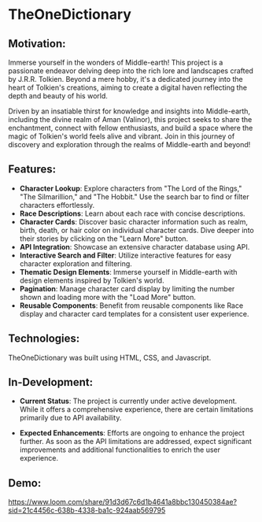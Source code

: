 # TheOneDictionary

## Motivation:
Immerse yourself in the wonders of Middle-earth! This project is a passionate endeavor delving deep into the rich lore and landscapes crafted by J.R.R. Tolkien. Beyond a mere hobby, it's a dedicated journey into the heart of Tolkien's creations, aiming to create a digital haven reflecting the depth and beauty of his world.

Driven by an insatiable thirst for knowledge and insights into Middle-earth, including the divine realm of Aman (Valinor), this project seeks to share the enchantment, connect with fellow enthusiasts, and build a space where the magic of Tolkien's world feels alive and vibrant. Join in this journey of discovery and exploration through the realms of Middle-earth and beyond!

## Features:
- **Character Lookup**: Explore characters from "The Lord of the Rings," "The Silmarillion," and "The Hobbit." Use the search bar to find or filter characters effortlessly.
- **Race Descriptions**: Learn about each race with concise descriptions.
- **Character Cards**: Discover basic character information such as realm, birth, death, or hair color on individual character cards. Dive deeper into their stories by clicking on the "Learn More" button.
- **API Integration**: Showcase an extensive character database using API.
- **Interactive Search and Filter**: Utilize interactive features for easy character exploration and filtering.
- **Thematic Design Elements**: Immerse yourself in Middle-earth with design elements inspired by Tolkien's world.
- **Pagination**: Manage character card display by limiting the number shown and loading more with the "Load More" button.
- **Reusable Components**: Benefit from reusable components like Race display and character card templates for a consistent user experience.

## Technologies:
TheOneDictionary was built using HTML, CSS, and Javascript.

## In-Development:
- **Current Status**: The project is currently under active development. While it offers a comprehensive experience, there are certain limitations primarily due to API availability.

- **Expected Enhancements**: Efforts are ongoing to enhance the project further. As soon as the API limitations are addressed, expect significant improvements and additional functionalities to enrich the user experience.

## Demo:
https://www.loom.com/share/91d3d67c6d1b4641a8bbc130450384ae?sid=21c4456c-638b-4338-ba1c-924aab569795
